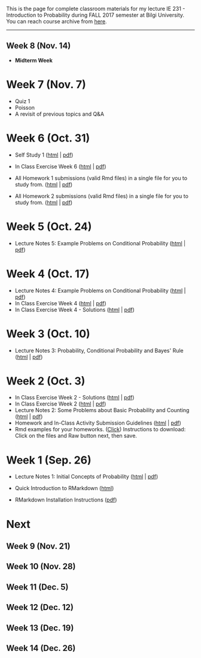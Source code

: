 This is the page for complete classroom materials for my lecture IE 231 - Introduction to Probability during FALL 2017 semester at Bilgi University. You can reach course archive from [here](https://berkorbay.github.io/bilgi-ie231/S17/).

-----

## Week 8 (Nov. 14)

+ **Midterm Week**

# Week 7 (Nov. 7)

+ Quiz 1
+ Poisson
+ A revisit of previous topics and Q&A

# Week 6 (Oct. 31)

+ Self Study 1 ([html](files/SelfStudy_01.html) \| [pdf](files/SelfStudy_01.pdf))

+ In Class Exercise Week 6 ([html](files/In_Class_Activity_w6.html) \| [pdf](files/In_Class_Activity_w6.pdf))

+ All Homework 1 submissions (valid Rmd files) in a single file for you to study from. ([html](files/Homework_1_Submissions.html) \| [pdf](files/Homework_1_Submissions.pdf))
+ All Homework 2 submissions (valid Rmd files) in a single file for you to study from. ([html](files/Homework_2_Submissions.html) \| [pdf](files/Homework_2_Submissions.pdf))

# Week 5 (Oct. 24)

+ Lecture Notes 5: Example Problems on Conditional Probability ([html](files/Lecture_05.html) \| [pdf](files/Lecture_05.pdf))

# Week 4 (Oct. 17)

+ Lecture Notes 4: Example Problems on Conditional Probability ([html](files/Lecture_04.html) \| [pdf](files/Lecture_04.pdf))
+ In Class Exercise Week 4 ([html](files/In_Class_Activity_w4.html) \| [pdf](files/In_Class_Activity_w4.pdf))
+ In Class Exercise Week 4 - Solutions ([html](files/In_Class_Activity_w4_sol.html) \| [pdf](files/In_Class_Activity_w4_sol.pdf))


# Week 3 (Oct. 10)

+ Lecture Notes 3: Probability, Conditional Probability and Bayes' Rule ([html](files/Lecture_03.html) \| [pdf](files/Lecture_03.pdf))


# Week 2 (Oct. 3)

+ In Class Exercise Week 2 - Solutions ([html](files/In_Class_Activity_w2_sol.html) \| [pdf](files/In_Class_Activity_w2_sol.pdf))
+ In Class Exercise Week 2 ([html](files/In_Class_Activity_w2.html) \| [pdf](files/In_Class_Activity_w2.pdf))
+ Lecture Notes 2: Some Problems about Basic Probability and Counting ([html](files/Lecture_02.html) \| [pdf](files/Lecture_02.pdf))
+ Homework and In-Class Activity Submission Guidelines ([html](files/guidelines.html) \| [pdf](files/guidelines.pdf))
+ Rmd examples for your homeworks. ([Click](https://github.com/berkorbay/bilgi-ie231/tree/master/files/rmd_examples)) Instructions to download: Click on the files and Raw button next, then save.

# Week 1 (Sep. 26)

+ Lecture Notes 1: Initial Concepts of Probability ([html](files/Lecture_01.html) \| [pdf](files/Lecture_01.pdf))

+ Quick Introduction to RMarkdown ([html](files/QuickIntroRMarkdown.html))

+ RMarkdown Installation Instructions ([pdf](files/rmarkdown_instructions.pdf))


# Next


## Week 9 (Nov. 21)

## Week 10 (Nov. 28)

## Week 11 (Dec. 5)

## Week 12 (Dec. 12)

## Week 13 (Dec. 19)

## Week 14 (Dec. 26)
